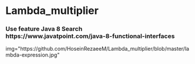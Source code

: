 # Lambda_multiplier
<h3>Use feature Java 8
Search 
<div>https://www.javatpoint.com/java-8-functional-interfaces</div></h3>

<a>
  img="https://github.com/HoseinRezaeeM/Lambda_multiplier/blob/master/lambda-expression.jpg"
</a>


